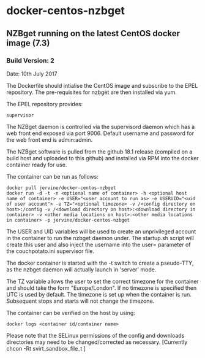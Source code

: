 # docker-centos-nzbget
## NZBget running on the latest CentOS docker image (7.3)
### Build Version: 2
Date: 10th July 2017

The Dockerfile should intialise the CentOS image and subscribe to the EPEL repository. The pre-requisites for nzbget are then installed via yum.

The EPEL repository provides:

    supervisor

The NZBget daemon is controlled via the supervisord daemon which has a web front end exposed via port 9006. Default username and password for the web front end is admin:admin.

The NZBget software is pulled from the github 18.1 release (compiled on a build host and uploaded to this github) and installed via RPM into the docker container ready for use.

The container can be run as follows:

    docker pull jervine/docker-centos-nzbget
    docker run -d -t -n <optional name of container> -h <optional host name of container> -e USER="<user account to run as> -e USERUID="<uid of user account"> -e TZ="<optional timezone> -v /<config directory on host>:/config -v /<download directory on host>:<download directory in container> -v <other media locations on host>:<other media locations in container> -p jervine/docker-centos-nzbget

The USER and UID variables will be used to create an unprivileged account in the container to run the nzbget daemon under. The startup.sh script will create this user and also inject the username into the user= parameter of the couchpotato.ini supervisor file.

The docker container is started with the -t switch to create a pseudo-TTY, as the nzbget daemon will actually launch in 'server' mode.

The TZ variable allows the user to set the correct timezone for the container and should take the form "Europe/London". If no timezone is specified then UTC is used by default. The timezone is set up when the container is run. Subsequent stops and starts will not change the timezone.

The container can be verified on the host by using:

    docker logs <container id/container name>

Please note that the SELinux permissions of the config and downloads directories may need to be changed/corrected as necessary. [Currently chcon -Rt svirt_sandbox_file_t <directory>]
